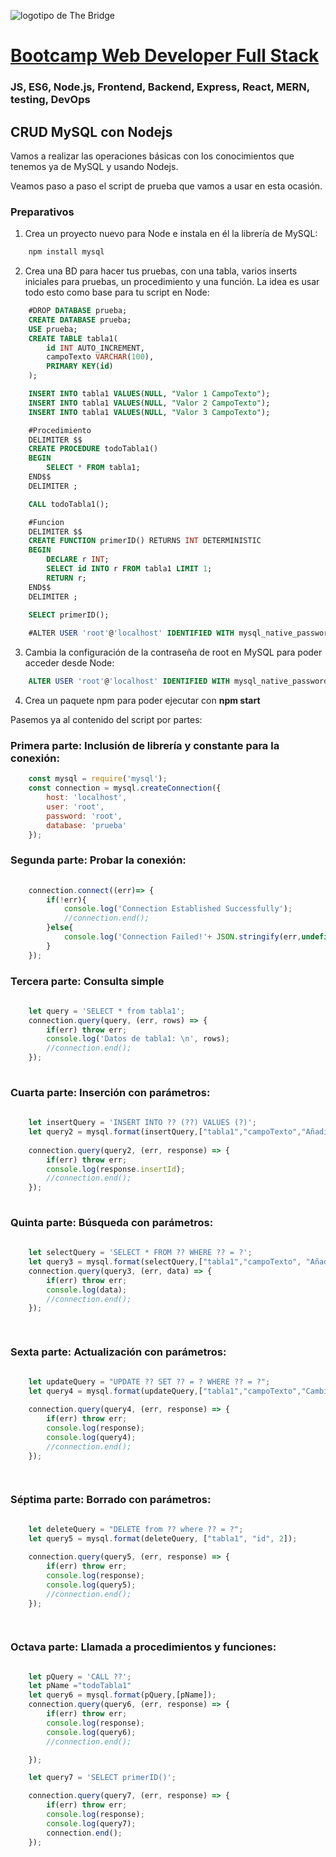 ![logotipo de The Bridge](https://user-images.githubusercontent.com/27650532/77754601-e8365180-702b-11ea-8bed-5bc14a43f869.png  "logotipo de The Bridge")


# [Bootcamp Web Developer Full Stack](https://www.thebridge.tech/bootcamps/bootcamp-fullstack-developer/)
### JS, ES6, Node.js, Frontend, Backend, Express, React, MERN, testing, DevOps

## CRUD MySQL con Nodejs
Vamos a realizar las operaciones básicas con los conocimientos que tenemos ya de MySQL y usando Nodejs.

Veamos paso a paso el script de prueba que vamos a usar en esta ocasión.

### Preparativos
1. Crea un proyecto nuevo para Node e instala en él la librería de MySQL: 

```javascript
    npm install mysql
```

2. Crea una BD para hacer tus pruebas, con una tabla, varios inserts iniciales para pruebas, un procedimiento y una función. La idea es usar todo esto como base para tu script en Node:

```sql
    #DROP DATABASE prueba;
    CREATE DATABASE prueba;
    USE prueba;
    CREATE TABLE tabla1(
        id INT AUTO_INCREMENT,
        campoTexto VARCHAR(100),
        PRIMARY KEY(id)
    ); 

    INSERT INTO tabla1 VALUES(NULL, "Valor 1 CampoTexto");
    INSERT INTO tabla1 VALUES(NULL, "Valor 2 CampoTexto");
    INSERT INTO tabla1 VALUES(NULL, "Valor 3 CampoTexto");

    #Procedimiento
    DELIMITER $$
    CREATE PROCEDURE todoTabla1()
    BEGIN
        SELECT * FROM tabla1;
    END$$
    DELIMITER ;

    CALL todoTabla1();

    #Funcion
    DELIMITER $$
    CREATE FUNCTION primerID() RETURNS INT DETERMINISTIC
    BEGIN
        DECLARE r INT;
        SELECT id INTO r FROM tabla1 LIMIT 1;
        RETURN r;
    END$$
    DELIMITER ;

    SELECT primerID();
    
    #ALTER USER 'root'@'localhost' IDENTIFIED WITH mysql_native_password BY 'root';

```

3. Cambia la configuración de la contraseña de root en MySQL para poder acceder desde Node: 

```sql
    ALTER USER 'root'@'localhost' IDENTIFIED WITH mysql_native_password BY 'root';
```

4. Crea un paquete npm para poder ejecutar con **npm start**

Pasemos ya al contenido del script por partes: 

### Primera parte: Inclusión de librería y constante para la conexión: 

```javascript
    const mysql = require('mysql');
    const connection = mysql.createConnection({
        host: 'localhost',
        user: 'root',
        password: 'root',
        database: 'prueba'
    });

```
### Segunda parte: Probar la conexión: 

```javascript
    
    connection.connect((err)=> {
        if(!err){
            console.log('Connection Established Successfully');
            //connection.end();
        }else{
            console.log('Connection Failed!'+ JSON.stringify(err,undefined,2));
        }
    });

```

### Tercera parte: Consulta simple

```javascript
    
    let query = 'SELECT * from tabla1';
    connection.query(query, (err, rows) => {
        if(err) throw err;
        console.log('Datos de tabla1: \n', rows);
        //connection.end();
    });
    
```

### Cuarta parte: Inserción con parámetros: 

```javascript
    
    let insertQuery = 'INSERT INTO ?? (??) VALUES (?)';
    let query2 = mysql.format(insertQuery,["tabla1","campoTexto","Añadido desde Node"]);
    
    connection.query(query2, (err, response) => {
        if(err) throw err;
        console.log(response.insertId);
        //connection.end();
    }); 
    
```

### Quinta parte: Búsqueda con parámetros:

```javascript
    
    let selectQuery = 'SELECT * FROM ?? WHERE ?? = ?';    
    let query3 = mysql.format(selectQuery,["tabla1","campoTexto", "Añadido desde Node"]);
    connection.query(query3, (err, data) => {
        if(err) throw err;
        console.log(data);
        //connection.end();
    }); 

    
```

### Sexta parte: Actualización con parámetros: 

```javascript
    
    let updateQuery = "UPDATE ?? SET ?? = ? WHERE ?? = ?";
    let query4 = mysql.format(updateQuery,["tabla1","campoTexto","Cambiado desde Node 2","id",1]);

    connection.query(query4, (err, response) => {
        if(err) throw err;
        console.log(response);
        console.log(query4);
        //connection.end();
    });

    
```

### Séptima parte: Borrado con parámetros: 

```javascript
    
    let deleteQuery = "DELETE from ?? where ?? = ?";
    let query5 = mysql.format(deleteQuery, ["tabla1", "id", 2]);

    connection.query(query5, (err, response) => {
        if(err) throw err;
        console.log(response);
        console.log(query5);
        //connection.end();
    });

    
```

### Octava parte: Llamada a procedimientos y funciones: 

```javascript 

    let pQuery = 'CALL ??';
    let pName ="todoTabla1"
    let query6 = mysql.format(pQuery,[pName]);
    connection.query(query6, (err, response) => {
        if(err) throw err;
        console.log(response);
        console.log(query6);
        //connection.end();

    });

    let query7 = 'SELECT primerID()';

    connection.query(query7, (err, response) => {
        if(err) throw err;
        console.log(response);
        console.log(query7);
        connection.end();
    });

```

